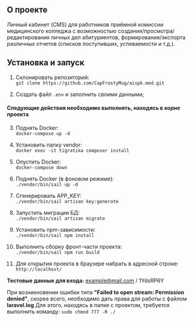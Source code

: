 ## О проекте

Личный кабинет (CMS) для работников приёмной комиссии медицинского колледжа с возможностью
создания/просмотра/редактирования личных дел абитуриентов, формирования/экспорта различных отчетов (списков поступивших,
успеваемости и т.д.).

## Установка и запуск

1. Склонировать репозиторий:<br>
   `git clone https://github.com/CapFrostyMug/aispk.med.git`

2. Создать файл `.env` и заполнить своими данными;

#### Следующие действия необходимо выполнять, находясь в *корне* проекта

3. Поднять Docker:<br>
   `docker-compose up -d`

4. Установить папку vendor:<br>
   `docker exec -it tigratika composer install`

5. Опустить Docker:<br>
   `docker-compose down`

6. Поднять Docker (в фоновом режиме):<br>
   `./vendor/bin/sail up -d`

7. Сгенерировать APP_KEY:<br>
   `./vendor/bin/sail artisan key:generate`

8. Запустить миграции БД:<br>
   `./vendor/bin/sail artisan migrate`

9. Установить npm-зависимости:<br>
   `./vendor/bin/sail npm install`

10. Выполнить сборку фронт-части проекта:<br>
    `./vendor/bin/sail npm run build`

11. Для открытия проекта в браузере набрать в адресной строке:<br>
    `http://localhost/`

**Тестовые данные для входа:** example@mail.com / 1YdsRP6Y

При возникновении ошибки типа **"Failed to open stream: Permission denied"**, скорее всего, необходимо дать права для
работы с файлом **laravel.log** Для этого, находясь в папке с проектом, требуется выполнить
команду: `sudo chmod 777 -R ./`
